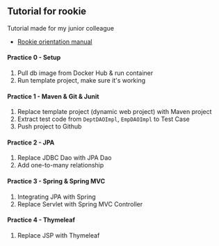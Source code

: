 ## Tutorial for rookie

Tutorial made for my junior colleague
* [Rookie orientation manual](https://hackmd.io/@zS7uqLwdSQ6iObiiEyu5JQ/BJbLNmkv8/https%3A%2F%2Fhackmd.io%2FDgBDMA3pRsOjIjdhWhkVbQ)

#### Practice 0 - Setup
1. Pull db image from Docker Hub & run container
2. Run template project, make sure it's working

#### Practice 1 - Maven & Git & Junit
1. Replace template project (dynamic web project) with Maven project
2. Extract test code from `DeptDAOImpl`, `EmpDAOImpl` to Test Case
3. Push project to Github

#### Practice 2 - JPA
1. Replace JDBC Dao with JPA Dao
2. Add one-to-many relationship

#### Practice 3 - Spring & Spring MVC
1. Integrating JPA with Spring
2. Replace Servlet with Spring MVC Controller

#### Practice 4 - Thymeleaf
1. Replace JSP  with Thymeleaf